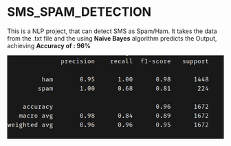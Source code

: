 # SMS_SPAM_DETECTION
This is a NLP project, that can detect  SMS as Spam/Ham. It takes the data from the .txt file and the using **Naive Bayes** algorithm predicts the Output, achieving **Accuracy of : 96%**

![accuracy-img](shot-of-report.png)
